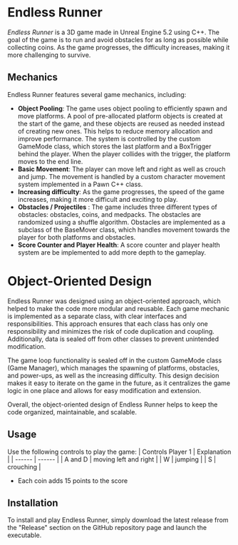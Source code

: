 # **Endless Runner**
_Endless Runner_ is a 3D game made in Unreal Engine 5.2 using C++. The goal of the game is to run and avoid obstacles for as long as possible while collecting coins. As the game progresses, the difficulty increases, making it more challenging to survive.

## Mechanics
Endless Runner features several game mechanics, including:

- **Object Pooling**: The game uses object pooling to efficiently spawn and move platforms. A pool of pre-allocated platform objects is created at the start of the game, and these objects are reused as needed instead of creating new ones. This helps to reduce memory allocation and improve performance. The system is controlled by the custom GameMode class, which stores the last platform and a BoxTrigger behind the player. When the player collides with the trigger, the platform moves to the end line.
- **Basic Movement**: The player can move left and right as well as crouch and jump. The movement is handled by a custom character movement system implemented in a Pawn C++ class.
- **Increasing difficulty**: As the game progresses, the speed of the game increases, making it more difficult and exciting to play.
- **Obstacles / Projectiles** : The game includes three different types of obstacles: obstacles, coins, and medpacks. The obstacles are randomized using a shuffle algorithm. Obstacles are implemented as a subclass of the BaseMover class, which handles movement towards the player for both platforms and obstacles. 
- **Score Counter and Player Health**: A score counter and player health system are be implemented to add more depth to the gameplay.

# Object-Oriented Design
  Endless Runner was designed using an object-oriented approach, which helped to make the code more modular and reusable. Each game mechanic is implemented as a separate class, with clear interfaces and responsibilities. This approach ensures that each class has only one responsibility and minimizes the risk of code duplication and coupling. Additionally, data is sealed off from other classes to prevent unintended modification.
 
  The game loop functionality is sealed off in the custom GameMode class (Game Manager), which manages the spawning of platforms, obstacles, and power-ups, as well as the increasing difficulty. This design decision makes it easy to iterate on the game in the future, as it centralizes the game logic in one place and allows for easy modification and extension.

 Overall, the object-oriented design of Endless Runner helps to keep the code organized, maintainable, and scalable.


## Usage
Use the following controls to play the game:
| Controls Player 1 | Explanation |
| ------ | ------ |
| A and D |  moving left and right | 
| W |  jumping | 
| S |  crouching | 


- Each coin adds 15 points to the score

## Installation
To install and play Endless Runner, simply download the latest release from the "Release" section on the GitHub repository page and launch the executable.
